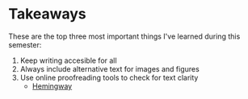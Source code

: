 # Takeaways

These are the top three most important things I've learned during this semester:

1. Keep writing accesible for all
2. Always include alternative text for images and figures
3. Use online proofreading tools to check for text clarity
	-  [Hemingway](https://hemingwayapp.com)
